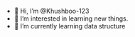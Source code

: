 - 👋 Hi, I’m @Khushboo-123
- 👀 I’m interested in learning new things.
- 🌱 I’m currently learning data structure


<!---
Khushboo-123/Khushboo-123 is a ✨ special ✨ repository because its `README.md` (this file) appears on your GitHub profile.
You can click the Preview link to take a look at your changes.
--->
